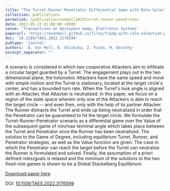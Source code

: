 ```yaml
---
title: "The Turret-Runner-Penetrator Differential Game with Role Selection"
collection: publications
permalink: /publication/vonmoll2022turret-runner-penetrator
date: 2022-05-23 01:00:00 +0500
venue: 'Transactions on Aerospace &amp; Electronic Systems'
paperurl: 'https://avonmoll.github.io/files/trpdg-with-role-selection.pdf'
doi: '10.1109/TAES.2022.3176599'
pubtype: 'journal'
authors: 'A. Von Moll, D. Shishika, Z. Fuchs, M. Dorothy'
excerpt_separator: ""
---
```

A scenario is considered in which two cooperative Attackers aim to infiltrate a circular target guarded by a Turret.  The engagement plays out in the two dimensional plane; the holonomic Attackers have the same speed and move with simple motion and the Turret is stationary, located at the target circle&apos;s center, and has a bounded turn rate.  When the Turret&apos;s look angle is aligned with an Attacker, that Attacker is neutralized.  In this paper, we focus on a region of the state space wherein only one of the Attackers is able to reach the target circle -- and even then, only with the help of its partner Attacker.  The Runner distracts the Turret and ends up being neutralized in order that the Penetrator can be guaranteed to hit the target circle.  We formulate the Turret-Runner-Penetrator scenario as a differential game over the Value of the subsequent game of min/max terminal angle which takes place between the Turret and Penetrator once the Runner has been neutralized.  The solution to the Game of Degree, including equilibrium Turret, Runner, and Penetrator strategies, as well as the Value function are given.  The case in which the Penetrator can reach the target before the Turret can neutralize the Runner is formulated and solved.  Finally, the assumption of a priori defined roles/goals is relaxed and the minimum of the solutions to the two fixed-role games is shown to be a Global Stackelberg Equilibrium.

[Download paper here](https://avonmoll.github.io/files/trpdg-with-role-selection.pdf)

DOI: [10.1109/TAES.2022.3176599](https://doi.org/10.1109/TAES.2022.3176599)